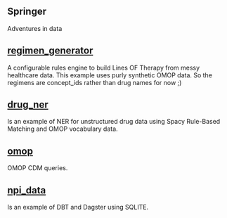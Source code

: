 ## Springer
Adventures in data

## [regimen_generator](https://github.com/mmcdaris77/Springer/tree/master/regimen_generator)
A configurable rules engine to build Lines OF Therapy from messy healthcare data.  This example uses purly synthetic OMOP data.  So the regimens are concept_ids rather than drug names for now ;) 

## [drug_ner](https://github.com/mmcdaris77/Springer/tree/master/drug_ner)
Is an example of NER for unstructured drug data using Spacy Rule-Based Matching and OMOP vocabulary data.

## [omop](https://github.com/mmcdaris77/Springer/tree/master/omop)
OMOP CDM queries.

## [npi_data](https://github.com/mmcdaris77/Springer/tree/master/npi_data)
Is an example of DBT and Dagster using SQLITE. 
